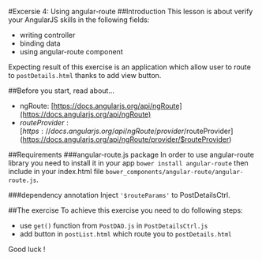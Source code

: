 #Excersie 4: Using angular-route
##Introduction
This lesson is about verify your AngularJS skills in the following fields:
* writing controller
* binding data
* using angular-route component

Expecting result of this exercise is an application which allow user to route to ```postDetails.html```  thanks to add view button.

##Before you start, read about...
* ngRoute: [https://docs.angularjs.org/api/ngRoute](https://docs.angularjs.org/api/ngRoute)
* $routeProvider: [https://docs.angularjs.org/api/ngRoute/provider/$routeProvider](https://docs.angularjs.org/api/ngRoute/provider/$routeProvider)

##Requirements
###angular-route.js package
In order to use angular-route library you need to install it in your app ```bower install angular-route``` then include in your index.html file ```bower_components/angular-route/angular-route.js```.

###dependency annotation
Inject ```'$routeParams'``` to PostDetailsCtrl.


##The exercise
To achieve this exercise you need to do following steps:
* use ```get()``` function from ```PostDAO.js``` in ```PostDetailsCtrl.js```
* add button in ```postList.html``` which route you to ```postDetails.html```

Good luck !
